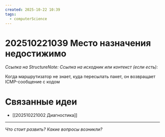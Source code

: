 ```yaml
---
created: 2025-10-22 10:39
tags:
  - computerScience
---
```

# 202510221039 Место назначения недостижимо

*Ссылка на StructureNote:*
*Ссылка на исходник или контекст (если есть):* 

Когда маршрутизатор не знает, куда пересылать пакет, он возвращает ICMP-сообщение с кодом

# Связанные идеи
- [[202510221002 Диагностика]] 
---

*Что стоит развить? Какие вопросы возникли?*